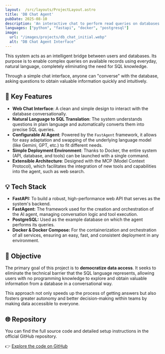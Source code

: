 ```yaml
---
layout:  /src/layouts/ProjectLayout.astro
title: 'DB Chat Agent'
pubDate: 2025-08-10
description: 'An interactive chat to perform read queries on databases using natural language, powered by AI agents.'
languages: ["python", "fastapi", "docker", "postgresql"]
image:
  url: "/images/projects/db_chat_initial.webp"
  alt: "DB Chat Agent Interface"
---
```


This system acts as an intelligent bridge between users and databases. Its purpose is to enable complex queries on available records using everyday, natural language, completely eliminating the need for SQL knowledge.

Through a simple chat interface, anyone can "converse" with the database, asking questions to obtain valuable information quickly and intuitively.

## 🧩 Key Features

-   **Web Chat Interface**: A clean and simple design to interact with the database conversationally.
-   **Natural Language to SQL Translation**: The system understands questions in plain language and automatically converts them into precise SQL queries.
-   **Configurable AI Agent**: Powered by the `FastAgent` framework, it allows for easy adaptation and swapping of the underlying language model (like Gemini, GPT, etc.) to fit different needs.
-   **Simple Deployment Environment**: Thanks to Docker, the entire system (API, database, and tools) can be launched with a single command.
-   **Extensible Architecture**: Designed with the MCP (Model Context Protocol), which facilitates the integration of new tools and capabilities into the agent, such as web search.

## 💡 Tech Stack
-   **FastAPI:** To build a robust, high-performance web API that serves as the system's backend.
-   **FastAgent:** The framework used for the creation and orchestration of the AI agent, managing conversation logic and tool execution.
-   **PostgreSQL:** Used as the example database on which the agent performs its queries.
-   **Docker & Docker Compose:** For the containerization and orchestration of all services, ensuring an easy, fast, and consistent deployment in any environment.

## 🎯 Objective

The primary goal of this project is to **democratize data access**. It seeks to eliminate the technical barrier that the SQL language represents, allowing users with no programming knowledge to explore and obtain valuable information from a database in a conversational way.

This approach not only speeds up the process of getting answers but also fosters greater autonomy and better decision-making within teams by making data accessible to everyone.

## 🌐 Repository

You can find the full source code and detailed setup instructions in the official GitHub repository.

👉 [Explore the code on GitHub](https://github.com/carlosDAC2020/db_agent)